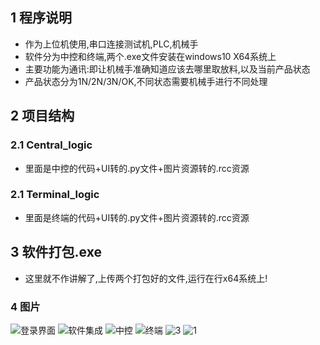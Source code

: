 ## 1 程序说明

- 作为上位机使用,串口连接测试机,PLC,机械手
- 软件分为中控和终端,两个.exe文件安装在windows10 X64系统上
- 主要功能为通讯:即让机械手准确知道应该去哪里取放料,以及当前产品状态
- 产品状态分为1N/2N/3N/OK,不同状态需要机械手进行不同处理

## 2 项目结构

### 2.1 Central_logic
- 里面是中控的代码+UI转的.py文件+图片资源转的.rcc资源
### 2.1 Terminal_logic
- 里面是终端的代码+UI转的.py文件+图片资源转的.rcc资源

## 3 软件打包.exe
- 这里就不作讲解了,上传两个打包好的文件,运行在行x64系统上!
### 4 图片
![登录界面](https://user-images.githubusercontent.com/90136935/187111831-218b1cf1-471d-4222-821e-584adee88d9c.JPG)
![软件集成](https://user-images.githubusercontent.com/90136935/187111935-6f77a941-0cce-40c9-a19b-ab6508c2e913.jpg)
![中控](https://user-images.githubusercontent.com/90136935/187111964-c9ee68ab-4b50-48d5-9ce0-6362a8d1e4ef.JPG)
![终端](https://user-images.githubusercontent.com/90136935/187111972-e47b7a30-1a83-46b0-b850-736fac8d2135.JPG)
![3](https://user-images.githubusercontent.com/90136935/187112018-79d1ae52-fd00-448f-8cc9-107c2531a0ba.jpg)
![1](https://user-images.githubusercontent.com/90136935/187112040-4aff1d12-d2cb-4a2e-8dde-0909c2f1b95a.jpg)
